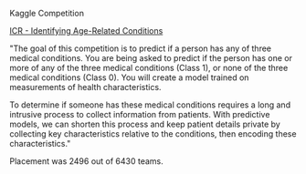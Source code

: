 Kaggle Competition

[ICR - Identifying Age-Related Conditions](https://www.kaggle.com/competitions/icr-identify-age-related-conditions)

"The goal of this competition is to predict if a person has any of three medical conditions. You are being asked to predict if the person has one or more of any of the three medical conditions (Class 1), or none of the three medical conditions (Class 0). You will create a model trained on measurements of health characteristics.

To determine if someone has these medical conditions requires a long and intrusive process to collect information from patients. With predictive models, we can shorten this process and keep patient details private by collecting key characteristics relative to the conditions, then encoding these characteristics."

Placement was 2496 out of 6430 teams.
